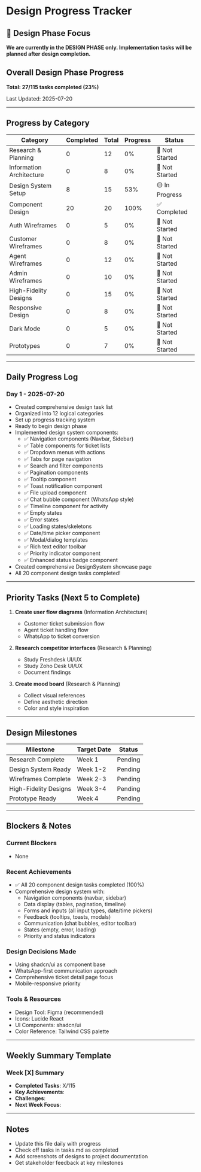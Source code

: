 # Design Progress Tracker

## 🎨 Design Phase Focus
**We are currently in the DESIGN PHASE only. Implementation tasks will be planned after design completion.**

## Overall Design Phase Progress
**Total: 27/115 tasks completed (23%)**

Last Updated: 2025-07-20

---

## Progress by Category

| Category | Completed | Total | Progress | Status |
|----------|-----------|-------|----------|---------|
| Research & Planning | 0 | 12 | 0% | 🔴 Not Started |
| Information Architecture | 0 | 8 | 0% | 🔴 Not Started |
| Design System Setup | 8 | 15 | 53% | 🟡 In Progress |
| Component Design | 20 | 20 | 100% | ✅ Completed |
| Auth Wireframes | 0 | 5 | 0% | 🔴 Not Started |
| Customer Wireframes | 0 | 8 | 0% | 🔴 Not Started |
| Agent Wireframes | 0 | 12 | 0% | 🔴 Not Started |
| Admin Wireframes | 0 | 10 | 0% | 🔴 Not Started |
| High-Fidelity Designs | 0 | 15 | 0% | 🔴 Not Started |
| Responsive Design | 0 | 8 | 0% | 🔴 Not Started |
| Dark Mode | 0 | 5 | 0% | 🔴 Not Started |
| Prototypes | 0 | 7 | 0% | 🔴 Not Started |

---

## Daily Progress Log

### Day 1 - 2025-07-20
- Created comprehensive design task list
- Organized into 12 logical categories
- Set up progress tracking system
- Ready to begin design phase
- Implemented design system components:
  - ✅ Navigation components (Navbar, Sidebar)
  - ✅ Table components for ticket lists
  - ✅ Dropdown menus with actions
  - ✅ Tabs for page navigation
  - ✅ Search and filter components
  - ✅ Pagination components
  - ✅ Tooltip component
  - ✅ Toast notification component
  - ✅ File upload component
  - ✅ Chat bubble component (WhatsApp style)
  - ✅ Timeline component for activity
  - ✅ Empty states
  - ✅ Error states
  - ✅ Loading states/skeletons
  - ✅ Date/time picker component
  - ✅ Modal/dialog templates
  - ✅ Rich text editor toolbar
  - ✅ Priority indicator component
  - ✅ Enhanced status badge component
- Created comprehensive DesignSystem showcase page
- All 20 component design tasks completed!

---

## Priority Tasks (Next 5 to Complete)

1. **Create user flow diagrams** (Information Architecture)
   - Customer ticket submission flow
   - Agent ticket handling flow
   - WhatsApp to ticket conversion

2. **Research competitor interfaces** (Research & Planning)
   - Study Freshdesk UI/UX
   - Study Zoho Desk UI/UX
   - Document findings

3. **Create mood board** (Research & Planning)
   - Collect visual references
   - Define aesthetic direction
   - Color and style inspiration

---

## Design Milestones

| Milestone | Target Date | Status |
|-----------|-------------|---------|
| Research Complete | Week 1 | Pending |
| Design System Ready | Week 1-2 | Pending |
| Wireframes Complete | Week 2-3 | Pending |
| High-Fidelity Designs | Week 3-4 | Pending |
| Prototype Ready | Week 4 | Pending |

---

## Blockers & Notes

### Current Blockers
- None

### Recent Achievements
- ✅ All 20 component design tasks completed (100%)
- Comprehensive design system with:
  - Navigation components (navbar, sidebar)
  - Data display (tables, pagination, timeline)
  - Forms and inputs (all input types, date/time pickers)
  - Feedback (tooltips, toasts, modals)
  - Communication (chat bubbles, editor toolbar)
  - States (empty, error, loading)
  - Priority and status indicators

### Design Decisions Made
- Using shadcn/ui as component base
- WhatsApp-first communication approach
- Comprehensive ticket detail page focus
- Mobile-responsive priority

### Tools & Resources
- Design Tool: Figma (recommended)
- Icons: Lucide React
- UI Components: shadcn/ui
- Color Reference: Tailwind CSS palette

---

## Weekly Summary Template
<!-- Update weekly -->
### Week [X] Summary
- **Completed Tasks**: X/115
- **Key Achievements**: 
- **Challenges**: 
- **Next Week Focus**: 

---

## Notes
- Update this file daily with progress
- Check off tasks in tasks.md as completed
- Add screenshots of designs to project documentation
- Get stakeholder feedback at key milestones